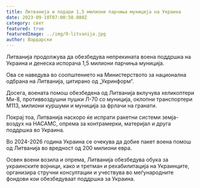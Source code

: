 ```yaml
---
title: Литванија и подари 1,5 милиони парчиња муниција на Украина
date: 2023-09-10T07:00:50.080Z
category: свет
featured: true
featuredImage: ../img/9-litvanija.jpg
author: Вардарски
---
```

Литванија продолжува да обезбедува непрекината воена поддршка на Украина и денеска испорача 1,5 милиони парчиња муниција.

Ова се наведува во соопштението на Министерството за национална одбрана на Литванија, цитирано од „Укринформ“.

Досега, воената помош обезбедена од Литванија вклучува хеликоптери Ми-8, противвоздушни пушки Л-70 со муниција, оклопни транспортери М113, милиони куршуми и муниција за фрлачи на гранати.

Покрај тоа, Литванија наскоро ќе испрати ракетни системи земја-воздух на НАСАМС, опрема за контрамерки, материјал и друга поддршка во Украина.

Во 2024-2026 година Украина се очекува да добие пакет воена помош од Литванија во вредност од 200 милиони евра.

Освен воени возила и опрема, Литванија обезбедува обука за украинските војници, како и третман и рехабилитација на Украинците, организира стручни консултации и учествува во меѓународните фондови кои обезбедуваат поддршка за Украина.